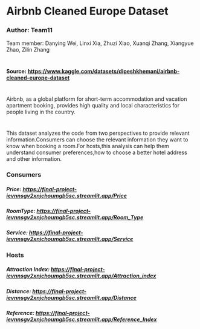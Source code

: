 # Airbnb Cleaned Europe Dataset
### Author: Team11
Team member: Danying Wei, Linxi Xia, Zhuzi Xiao, Xuanqi Zhang, Xiangyue Zhao, Zilin Zhang
#
#### Source: https://www.kaggle.com/datasets/dipeshkhemani/airbnb-cleaned-europe-dataset
#
Airbnb, as a global platform for short-term accommodation and vacation apartment booking, provides high quality and local characteristics for people living in the country.
#
This dataset analyzes the code from two perspectives to provide relevant information.Consumers can choose the relevant information they want to know when booking a room.For hosts,this analysis can help them understand consumer preferences,how to choose a better hotel address and other information.
### Consumers
##### Price: https://final-project-ievnnsgv2xnjchoumgb5sc.streamlit.app/Price
##### RoomType: https://final-project-ievnnsgv2xnjchoumgb5sc.streamlit.app/Room_Type
##### Service: https://final-project-ievnnsgv2xnjchoumgb5sc.streamlit.app/Service
### Hosts
##### Attraction Index: https://final-project-ievnnsgv2xnjchoumgb5sc.streamlit.app/Attraction_index
##### Distance: https://final-project-ievnnsgv2xnjchoumgb5sc.streamlit.app/Distance
##### Reference: https://final-project-ievnnsgv2xnjchoumgb5sc.streamlit.app/Reference_Index
